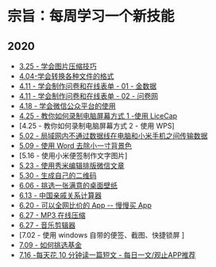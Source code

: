 # 宗旨：每周学习一个新技能

## 2020

- [3.25 - 学会图片压缩技巧 ](https://tinyjpg.com/)
- [4.04-学会转换各种文件的格式](http://www.alltoall.net/) 
- [4.11 - 学会制作问卷和在线表单 - 01 - 金数据](https://jinshuju.net/)
- [4.11 - 学会制作问卷和在线表单 - 02 - 问卷网](https://www.wenjuan.com/)
- [4.18 - 学会微信公众平台的使用](https://mp.weixin.qq.com/)
- [4.25 - 教你如何录制电脑屏幕方式 1 -使用 LiceCap](https://www.appinn.com/licecap/)
- [4.25 - 教你如何录制电脑屏幕方式 2 - 使用 WPS]
- [5.02 - 局域网内不通过数据线在电脑和小米手机之间传输数据](http://www.downza.cn/xy/26058.html)
- [5.09 - 使用 Word 去除小一寸背景色](https://www.kafan.cn/A/jv4e8p5o3r.html)
- [5.16 - 使用小米便签制作文字图片]
- [5.23 - 使用秀米编辑排版微信文章](https://xiumi.us/studio/v5#/wxpack)
- [5.30 - 生成自己的二维码](https://cli.im/)
- [6.06 - 挑选一张满意的桌面壁纸](https://www.zhihu.com/question/32762402)
- [6.13 - 中国亲戚关系计算器](http://passer-by.com/relationship/)
- [6.20 - 可以全网比价的 App -- 慢慢买 App](http://www.manmanbuy.com/)
- [6.27 - MP3 在线压缩](https://www.mp3smaller.com/zh/)
- [6.27 - 音乐剪辑器](https://www.qtool.net/cutaudio)
- [7.02 - 使用 windows 自带的便签、截图、快捷锁屏 ]
- [7.09 - 如何挑选基金]([https://github.com/hgncxzy/Treasures/tree/master/docs/%E7%90%86%E8%B4%A2%E7%AC%94%E8%AE%B0](https://github.com/hgncxzy/Treasures/tree/master/docs/理财笔记))
- [7.16 -每天花 10 分钟读一篇短文 - 每日一文/观止APP推荐](https://meiriyiwen.com/random)



